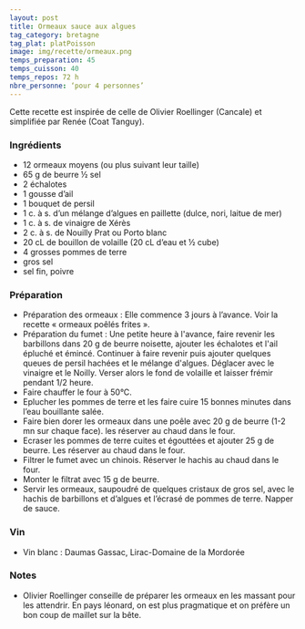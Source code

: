 ```yaml
---
layout: post
title: Ormeaux sauce aux algues
tag_category: bretagne
tag_plat: platPoisson
image: img/recette/ormeaux.png
temps_preparation: 45
temps_cuisson: 40
temps_repos: 72 h
nbre_personne: ‘pour 4 personnes’
---
```

Cette recette est inspirée de celle de Olivier Roellinger (Cancale) et simplifiée par Renée (Coat Tanguy).

### Ingrédients
* 12 ormeaux moyens (ou plus suivant leur taille)
* 65 g de beurre ½ sel
* 2 échalotes
* 1 gousse d’ail
* 1 bouquet de persil
* 1 c. à s. d’un mélange d’algues en paillette (dulce, nori, laitue de mer)
* 1 c. à s. de vinaigre de Xérès
* 2 c. à s. de Nouilly Prat ou Porto blanc
* 20 cL de bouillon de volaille (20 cL d’eau et ½ cube)
* 4 grosses pommes de terre
* gros sel
* sel fin, poivre

### Préparation
* Préparation des ormeaux : Elle commence 3 jours à l’avance. Voir la recette « ormeaux poêlés frites ».
* Préparation du fumet : Une petite heure à l'avance, faire revenir les barbillons dans 20 g de beurre noisette, ajouter les échalotes et l'ail épluché et émincé. Continuer à faire revenir puis ajouter quelques queues de persil hachées et le mélange d'algues. Déglacer avec le vinaigre et le Noilly. Verser alors le fond de volaille et laisser frémir pendant 1/2 heure.
* Faire chauffer le four à 50°C.
* Eplucher les pommes de terre et les faire cuire 15 bonnes minutes dans l’eau bouillante salée.
* Faire bien dorer les ormeaux dans une poêle avec 20 g de beurre (1-2 mn sur chaque face). les réserver au chaud dans le four.
* Ecraser les pommes de terre cuites et égouttées et ajouter 25 g de beurre. Les réserver au chaud dans le four.
* Filtrer le fumet avec un chinois. Réserver le hachis au chaud dans le four.
* Monter le filtrat avec 15 g de beurre.
* Servir les ormeaux, saupoudré de quelques cristaux de gros sel, avec le hachis de barbillons et d’algues et l’écrasé de pommes de terre. Napper de sauce.  

### Vin
* Vin blanc : Daumas Gassac, Lirac-Domaine de la Mordorée

### Notes
* Olivier Roellinger conseille de préparer les ormeaux en les massant pour les attendrir. En pays léonard, on est plus pragmatique et on préfère un bon coup de maillet sur la bête.
